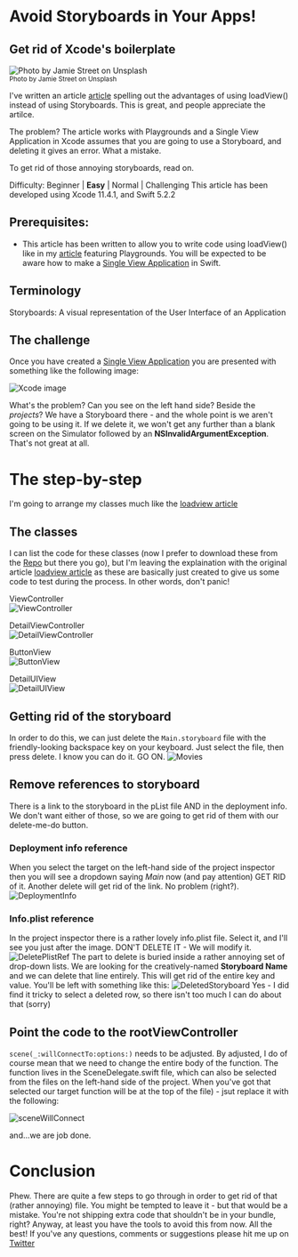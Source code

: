 # Avoid Storyboards in Your Apps!
## Get rid of Xcode's boilerplate

![Photo by Jamie Street on Unsplash](images/jamiestreetunsplash.jpg)<br/>
<sub>Photo by Jamie Street on Unsplash<sub>

I've written an article [article](https://medium.com/@stevenpcurtis.sc/write-clean-code-by-overriding-loadview-ac4f172163d0) spelling out the advantages of using loadView() instead of using Storyboards. This is great, and people appreciate the artilce. 

The problem? The article works with Playgrounds and a Single View Application in Xcode assumes that you are going to use a Storyboard, and deleting it gives an error. What a mistake.

To get rid of those annoying storyboards, read on.

Difficulty: Beginner | **Easy** | Normal | Challenging
This article has been developed using Xcode 11.4.1, and Swift 5.2.2

## Prerequisites: 
* This article has been written to allow you to write code using loadView() like in my [article](https://medium.com/@stevenpcurtis.sc/write-clean-code-by-overriding-loadview-ac4f172163d0) featuring Playgrounds. You will be expected to be aware how to make a [Single View Application](https://medium.com/swlh/your-first-ios-application-using-xcode-9983cf6efb71) in Swift.

## Terminology
Storyboards: A visual representation of the User Interface of an Application

## The challenge
Once you have created a [Single View Application](https://medium.com/swlh/your-first-ios-application-using-xcode-9983cf6efb71) you are presented with something like the following image:

![Xcode image](images/XcodeSingleView.png)

What's the problem? Can you see on the left hand side? Beside the *projects*? We have a Storyboard there - and the whole point is we aren't going to be using it. If we delete it, we won't get any further than a blank screen on the Simulator followed by an **NSInvalidArgumentException**. That's not great at all.

# The step-by-step

I'm going to arrange my classes much like the [loadview article](https://medium.com/@stevenpcurtis.sc/write-clean-code-by-overriding-loadview-ac4f172163d0)


## The classes
I can list the code for these classes (now I prefer to download these from the [Repo](https://github.com/stevencurtis/AvoidStoryboardsBlog) but there you go), but I'm leaving the explaination with the original article [loadview article](https://medium.com/@stevenpcurtis.sc/write-clean-code-by-overriding-loadview-ac4f172163d0) as these are basically just created to give us some code to test during the process. In other words, don't panic!

ViewController<br />
![ViewController](images/ViewController.png)

DetailViewController<br />
![DetailViewController](images/DetailViewController.png)

ButtonView<br />
![ButtonView](images/ButtonView.png)

DetailUIView<br />
![DetailUIView](images/DetailUIView.png)


## Getting rid of the storyboard
In order to do this, we can just delete the `Main.storyboard` file with the friendly-looking backspace key on your keyboard. Just select the file, then press delete. I know you can do it. GO ON.
![Movies](Movies/DeleteStoryboard.gif)

## Remove references to storyboard
There is a link to the storyboard in the pList file AND in the deployment info. We don't want either of those, so we are going to get rid of them with our delete-me-do button.

### Deployment info reference
When you select the target on the left-hand side of the project inspector then you will see a dropdown saying *Main* now (and pay attention) GET RID of it. Another delete will get rid of the link. No problem (right?).
![DeploymentInfo](images/DeploymentInfo.png)

### Info.plist reference
In the project inspector there is a rather lovely info.plist file. Select it, and I'll see you just after the image. DON'T DELETE IT - We will modify it.
![DeletePlistRef](images/DeletePlistRef.png)
The part to delete is buried inside a rather annoying set of drop-down lists. We are looking for the creatively-named **Storyboard Name** and we can delete that line entirely. This will get rid of the entire key and value.
You'll be left with something like this:
![DeletedStoryboard](images/DeletedStoryboard.png)
Yes - I did find it tricky to select a deleted row, so there isn't too much I can do about that (sorry)

## Point the code to the rootViewController
`scene(_:willConnectTo:options:)` needs to be adjusted. By adjusted, I do of course mean that we need to change the entire body of the function.
The function lives in the SceneDelegate.swift file, which can also be selected from the files on the left-hand side of the project. 
When you've got that selected our target function will be at the top of the file) - jsut replace it with the following:

![sceneWillConnect](images/sceneWillConnect.png)

and...we are job done.

# Conclusion

Phew. There are quite a few steps to go through in order to get rid of that (rather annoying) file. You might be tempted to leave it - but that would be a mistake. You're not shipping extra code that shouldn't be in your bundle, right? 
Anyway, at least you have the tools to avoid this from now. All the best!
If you've any questions, comments or suggestions please hit me up on [Twitter](https://twitter.com/stevenpcurtis) 
